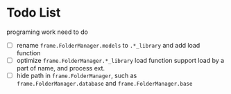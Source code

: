 # Todo List

programing work need to do

- [ ] rename `frame.FolderManager.models` to `.*_library` and add load function
- [ ] optimize `frame.FolderManager.*_library` load function support load by a part of name, and process ext.
- [ ] hide path in `frame.FolderManager`, such as `frame.FolderManager.database` and `frame.FolderManager.base`
